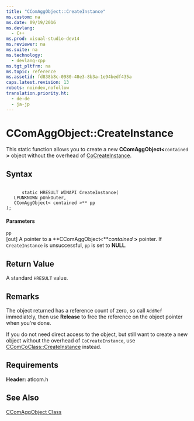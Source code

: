 ```yaml
---
title: "CComAggObject::CreateInstance"
ms.custom: na
ms.date: 09/19/2016
ms.devlang: 
  - C++
ms.prod: visual-studio-dev14
ms.reviewer: na
ms.suite: na
ms.technology: 
  - devlang-cpp
ms.tgt_pltfrm: na
ms.topic: reference
ms.assetid: fd838b8c-0980-48e3-8b3a-1e94bedf435a
caps.latest.revision: 13
robots: noindex,nofollow
translation.priority.ht: 
  - de-de
  - ja-jp
---
```

# CComAggObject::CreateInstance
This static function allows you to create a new **CComAggObject<**`contained` **>** object without the overhead of [CoCreateInstance](http://msdn.microsoft.com/library/windows/desktop/ms686615).  
  
## Syntax  
  
```  
  
      static HRESULT WINAPI CreateInstance(  
   LPUNKNOWN pUnkOuter,   
   CComAggObject< contained >** pp   
);  
```  
  
#### Parameters  
 `pp`  
 [out] A pointer to a **CComAggObject<***contained* **>** pointer. If `CreateInstance` is unsuccessful, `pp` is set to **NULL**.  
  
## Return Value  
 A standard `HRESULT` value.  
  
## Remarks  
 The object returned has a reference count of zero, so call `AddRef` immediately, then use **Release** to free the reference on the object pointer when you're done.  
  
 If you do not need direct access to the object, but still want to create a new object without the overhead of `CoCreateInstance`, use [CComCoClass::CreateInstance](../vs140/CComCoClass--CreateInstance.md) instead.  
  
## Requirements  
 **Header:** atlcom.h  
  
## See Also  
 [CComAggObject Class](../vs140/CComAggObject-Class.md)